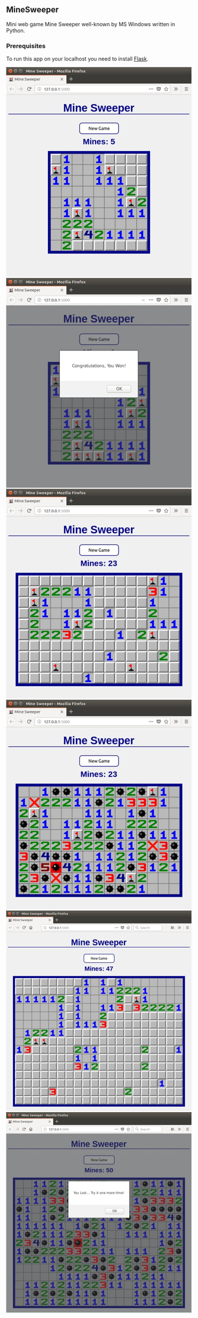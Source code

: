 ## MineSweeper

Mini web game Mine Sweeper well-known by MS Windows written in Python.

### Prerequisites

To run this app on your localhost you need to install [Flask](http://flask.pocoo.org/docs/0.12/installation/#installation).

![img](https://github.com/emanuelzaymus/MineSweeper/blob/master/readme_imgs/MineSweeper_prez01.jpg)![img](https://github.com/emanuelzaymus/MineSweeper/blob/master/readme_imgs/MineSweeper_prez02.jpg)
![img](https://github.com/emanuelzaymus/MineSweeper/blob/master/readme_imgs/MineSweeper_prez03.jpg)
![img](https://github.com/emanuelzaymus/MineSweeper/blob/master/readme_imgs/MineSweeper_prez04.jpg)
![img](https://github.com/emanuelzaymus/MineSweeper/blob/master/readme_imgs/MineSweeper_prez05.jpg)
![img](https://github.com/emanuelzaymus/MineSweeper/blob/master/readme_imgs/MineSweeper_prez06.jpg)
